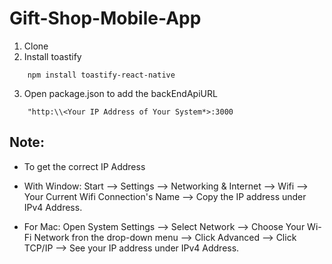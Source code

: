 ﻿# Gift-Shop-Mobile-App


1. Clone
2. Install toastify

```shell
    npm install toastify-react-native
```
3. Open package.json to add the backEndApiURL

```shell
    "http:\\<Your IP Address of Your System*>:3000
```

## Note:

* To get the correct IP Address

+ With Window: Start --> Settings --> Networking & Internet --> Wifi --> Your Current Wifi Connection's Name --> Copy the IP address under IPv4 Address.

+ For Mac: Open System Settings --> Select Network --> Choose Your Wi-Fi Network fron the drop-down menu --> Click Advanced --> Click TCP/IP --> See your IP address under IPv4 Address.

